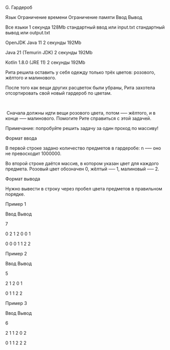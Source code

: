 G. Гардероб



Язык	Ограничение времени	Ограничение памяти	Ввод	Вывод



Все языки	1 секунда	128Mb	стандартный ввод или input.txt	стандартный вывод или output.txt



OpenJDK Java 11	2 секунды	192Mb



Java 21 (Temurin JDK)	2 секунды	192Mb



Kotlin 1.8.0 (JRE 11)	2 секунды	192Mb



Рита решила оставить у себя одежду только трёх цветов: розового, жёлтого и малинового. 



После того как вещи других расцветок были убраны, Рита захотела отсортировать свой новый гардероб по цветам.

&nbsp;

&nbsp;Сначала должны идти вещи розового цвета, потом —– жёлтого, и в конце —– малинового. Помогите Рите справиться с этой задачей.



Примечание: попробуйте решить задачу за один проход по массиву!



Формат ввода



В первой строке задано количество предметов в гардеробе: n –— оно не превосходит 1000000. 



Во второй строке даётся массив, в котором указан цвет для каждого предмета. Розовый цвет обозначен 0, жёлтый —– 1, малиновый –— 2.



Формат вывода



Нужно вывести в строку через пробел цвета предметов в правильном порядке.



Пример 1



Ввод	Вывод



7



0 2 1 2 0 0 1



0 0 0 1 1 2 2



Пример 2



Ввод	Вывод



5



2 1 2 0 1



0 1 1 2 2



Пример 3



Ввод	Вывод



6



2 1 1 2 0 2



0 1 1 2 2 2

